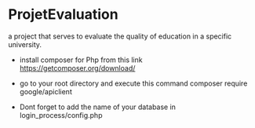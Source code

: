 # ProjetEvaluation
a project that serves to evaluate the quality of education in a specific university.



- install composer for Php from this link
https://getcomposer.org/download/

- go to your root directory and execute this command
composer require google/apiclient

- Dont forget to add the name of your database in
login_process/config.php

